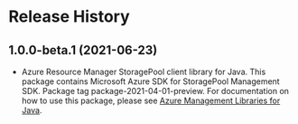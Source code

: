 # Release History

## 1.0.0-beta.1 (2021-06-23)

- Azure Resource Manager StoragePool client library for Java. This package contains Microsoft Azure SDK for StoragePool Management SDK.  Package tag package-2021-04-01-preview. For documentation on how to use this package, please see [Azure Management Libraries for Java](https://aka.ms/azsdk/java/mgmt).
